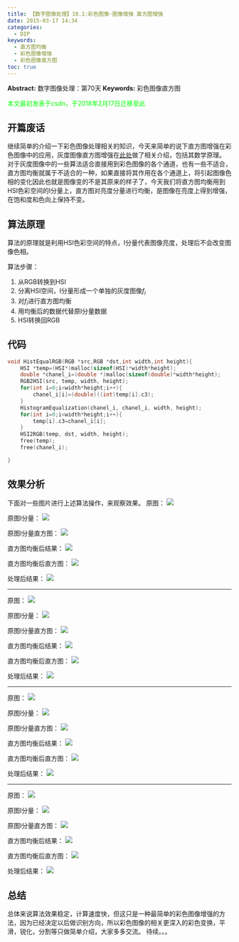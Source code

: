 ```yaml
---
title: 【数字图像处理】10.1:彩色图像-图像增强 直方图增强
date: 2015-03-17 14:34
categories:
  - DIP
keywords:
  - 直方图均衡
  - 彩色图像增强
  - 彩色图像直方图
toc: true
---
```

**Abstract:** 数字图像处理：第70天
**Keywords:** 彩色图像直方图
<!--more-->
<font color="00FF00">本文最初发表于csdn，于2018年2月17日迁移至此</font>
## 开篇废话
继续简单的介绍一下彩色图像处理相关的知识，今天来简单的说下直方图增强在彩色图像中的应用，灰度图像直方图增强在[此处](http://tony4ai.com/DIP-5-10-灰度图像-图像增强-直方图均衡化HistogramEqualization/)做了相关介绍，包括其数学原理。
对于灰度图像中的一些算法适合直接用到彩色图像的各个通道，也有一些不适合，直方图均衡就属于不适合的一种，如果直接将其作用在各个通道上，将引起图像色相的变化因此也就是图像变的不是其原来的样子了，今天我们将直方图均衡用到HSI色彩空间的I分量上，直方图对亮度分量进行均衡，是图像在亮度上得到增强，在饱和度和色向上保持不变。
## 算法原理
算法的原理就是利用HSI色彩空间的特点，I分量代表图像亮度，处理后不会改变图像色相。

算法步骤：
1. 从RGB转换到HSI
2. 分离HSI空间，I分量形成一个单独的灰度图像$f_i$
3. 对$f_i$进行直方图均衡
4. 用均衡后的数据代替原I分量数据
5. HSI转换回RGB

## 代码
```c++
void HistEqualRGB(RGB *src,RGB *dst,int width,int height){
    HSI *temp=(HSI*)malloc(sizeof(HSI)*width*height);
    double *chanel_i=(double *)malloc(sizeof(double)*width*height);
    RGB2HSI(src, temp, width, height);
    for(int i=0;i<width*height;i++){
        chanel_i[i]=(double)((int)temp[i].c3);
    }
    HistogramEqualization(chanel_i, chanel_i, width, height);
    for(int i=0;i<width*height;i++){
        temp[i].c3=chanel_i[i];
    }
    HSI2RGB(temp, dst, width, height);
    free(temp);
    free(chanel_i);

}
```
## 效果分析
下面对一些图片进行上述算法操作，来观察效果。
原图：
![](https://tony4ai-1251394096.cos.ap-hongkong.myqcloud.com/blog_images/DIP-10-1-彩色图像-图像增强-直方图增强/20150317141950020.jpeg)

原图I分量：
![](https://tony4ai-1251394096.cos.ap-hongkong.myqcloud.com/blog_images/DIP-10-1-彩色图像-图像增强-直方图增强/20150317142452153.jpeg)

原图I分量直方图：
![](https://tony4ai-1251394096.cos.ap-hongkong.myqcloud.com/blog_images/DIP-10-1-彩色图像-图像增强-直方图增强/20150317142511762.jpeg)

直方图均衡后结果：
![](https://tony4ai-1251394096.cos.ap-hongkong.myqcloud.com/blog_images/DIP-10-1-彩色图像-图像增强-直方图增强/20150317142400327.jpeg)

直方图均衡后直方图：
![](https://tony4ai-1251394096.cos.ap-hongkong.myqcloud.com/blog_images/DIP-10-1-彩色图像-图像增强-直方图增强/20150317142543633.jpeg)

处理后结果：
![](https://tony4ai-1251394096.cos.ap-hongkong.myqcloud.com/blog_images/DIP-10-1-彩色图像-图像增强-直方图增强/20150317142516004.jpeg)


-------
原图：
![](https://tony4ai-1251394096.cos.ap-hongkong.myqcloud.com/blog_images/DIP-10-1-彩色图像-图像增强-直方图增强/20150317142713677.jpeg)

原图I分量：
![](https://tony4ai-1251394096.cos.ap-hongkong.myqcloud.com/blog_images/DIP-10-1-彩色图像-图像增强-直方图增强/20150317142739916.jpeg)

原图I分量直方图：
![](https://tony4ai-1251394096.cos.ap-hongkong.myqcloud.com/blog_images/DIP-10-1-彩色图像-图像增强-直方图增强/20150317142628342.jpeg)

直方图均衡后结果：
![](https://tony4ai-1251394096.cos.ap-hongkong.myqcloud.com/blog_images/DIP-10-1-彩色图像-图像增强-直方图增强/20150317142646797.jpeg)

直方图均衡后直方图：
![](https://tony4ai-1251394096.cos.ap-hongkong.myqcloud.com/blog_images/DIP-10-1-彩色图像-图像增强-直方图增强/20150317142710665.jpeg)

处理后结果：
![](https://tony4ai-1251394096.cos.ap-hongkong.myqcloud.com/blog_images/DIP-10-1-彩色图像-图像增强-直方图增强/20150317142726218.jpeg)


-------
原图：
![](https://tony4ai-1251394096.cos.ap-hongkong.myqcloud.com/blog_images/DIP-10-1-彩色图像-图像增强-直方图增强/20150317142801256.jpeg)

原图I分量：
![](https://tony4ai-1251394096.cos.ap-hongkong.myqcloud.com/blog_images/DIP-10-1-彩色图像-图像增强-直方图增强/20150317142813439.jpeg)

原图I分量直方图：
![](https://tony4ai-1251394096.cos.ap-hongkong.myqcloud.com/blog_images/DIP-10-1-彩色图像-图像增强-直方图增强/20150317142850302.jpeg)

直方图均衡后结果：
![](https://tony4ai-1251394096.cos.ap-hongkong.myqcloud.com/blog_images/DIP-10-1-彩色图像-图像增强-直方图增强/20150317142832050.jpeg)

直方图均衡后直方图：
![](https://tony4ai-1251394096.cos.ap-hongkong.myqcloud.com/blog_images/DIP-10-1-彩色图像-图像增强-直方图增强/20150317142920364.jpeg)

处理后结果：
![](https://tony4ai-1251394096.cos.ap-hongkong.myqcloud.com/blog_images/DIP-10-1-彩色图像-图像增强-直方图增强/20150317142938882.jpeg)


-------
原图：
![](https://tony4ai-1251394096.cos.ap-hongkong.myqcloud.com/blog_images/DIP-10-1-彩色图像-图像增强-直方图增强/20150317143006370.jpeg)

原图I分量：
![](https://tony4ai-1251394096.cos.ap-hongkong.myqcloud.com/blog_images/DIP-10-1-彩色图像-图像增强-直方图增强/20150317143018023.jpeg)

原图I分量直方图：
![](https://tony4ai-1251394096.cos.ap-hongkong.myqcloud.com/blog_images/DIP-10-1-彩色图像-图像增强-直方图增强/20150317143158533.jpeg)

直方图均衡后结果：
![](https://tony4ai-1251394096.cos.ap-hongkong.myqcloud.com/blog_images/DIP-10-1-彩色图像-图像增强-直方图增强/20150317143215443.jpeg)

直方图均衡后直方图：
![](https://tony4ai-1251394096.cos.ap-hongkong.myqcloud.com/blog_images/DIP-10-1-彩色图像-图像增强-直方图增强/20150317143117974.jpeg)

处理后结果：
![](https://tony4ai-1251394096.cos.ap-hongkong.myqcloud.com/blog_images/DIP-10-1-彩色图像-图像增强-直方图增强/20150317143133590.jpeg)


## 总结
总体来说算法效果稳定，计算速度快，但这只是一种最简单的彩色图像增强的方法，因为已经决定以后做识别方向，所以彩色图像的相关更深入的彩色变换，平滑，锐化，分割等只做简单介绍，大家多多交流。
待续。。。
